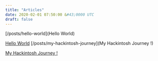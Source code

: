```yaml
---
title: "Articles"
date: 2020-02-01 07:50:00 &#43;0000 UTC
draft: false
---
```


[/posts/hello-world](Hello World)

[Hello World](https://notion.so/62c72c64-7824-48a5-a812-0385d642d61d)
[/posts/my-hackintosh-journey](My Hackintosh Journey !)

[My Hackintosh Journey !](https://notion.so/1d0cf3bc-ce78-45cc-a490-1ead7405247c)